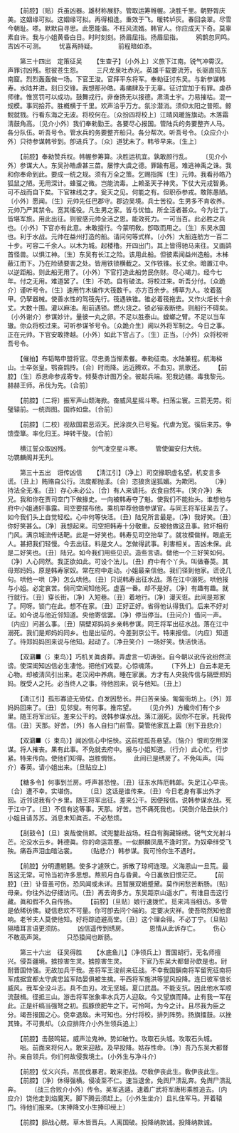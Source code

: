 <!-- { "loadSidebar": true } -->
　　【前腔】〔贴〕兵虽凶器。雄材称展舒。管取运筹帷幄。决胜千里。朝野胥庆美。这姻缘可拟。这姻缘可拟。再得相逢。重效于飞。暖转垆灰。春回衾翠。尽雪今朝耻。嗏。默默自寻思。此愿能谐。不枉风流婿。韩官人。你应成天下奇。莫辜素自许。我与小姐黄昏白日。时时刻刻。扬眉屈指。扬眉屈指。 
　　鸦鹊忽同鸣。　　　　吉凶不可测。 
　　忧喜两持疑。　　　　前程暗如漆。 

　　第三十四出　定策征吴 
　　【生查子】〔小外上〕义旅下江南。锐气冲霄汉。声罪讨凶残。慰彼苍生怨。 
　　三尺龙泉吐赤光。英雄千载要流芳。长驱直捣东南窟。烈烈轰轰做一场。下官王浚。官拜平东将军。奉勑征讨东吴。与新参谋韩寿。水陆并进。刻日交锋。我想那孙皓。毒痡肆及于无辜。征讨宜加于有罪。虔恭师律。惟赏罚可以成功。鼓舞戎行。非奋扬无以报德。肃淸土宇。力易摧枯。混一规模。事同拾芥。胜槪横于千里。欢声洽乎万方。氛沴潜消。须仰太阳之普照。鲸鲵就戮。行看东海之无波。将校何在。〔众扮四将校上〕江晴风暖旌旗动。木落霜淸鼓角高。〔见介小外〕我们奉勑勤王。各要尽心报国。管陆兵的务要整齐人马。各分队伍。听吾号令。管水兵的务要整齐船只。各分帮次。听吾号令。〔众应介小外〕只待参谋韩爷到。卽进兵了。〔众〕道犹未了。韩爷早来。〔生上〕 

　　【前腔】奉勑赞兵权。帏幄参筹算。决胜运机宜。孰敢颜行乱。 
　　〔见介小外〕参谋大人。东吴孙皓虐甚三苗。屡悖大虞之德。罪踰有扈。难逃神禹之诛。我和你奉命到此。要成一统之规。须有万全之策。乞赐指挥〔生〕元帅。我看孙皓乃狐鼠之陋。无用深计。蜂虿之微。岂能流毒。上赖圣天子神灵。下仗大元戎智勇。可不战而自下矣。下官袜线之才。瓮天之见。何能之有。但职忝参戎。敢陈愚陋。〔小外〕愿闻。〔生〕元帅先任巴郡守。郡边吴境。兵士苦役。生男多不肯收养。元帅乃严其禁令。宽其徭役。凡生男之家。皆与优恤。所全活者甚众。今为壮丁。皆堪军旅。用此出征。则彼感元帅全活之恩。能效死力。一可当百。此必胜之兵也。〔小外〕下官亦有此意。未敢擅行。今蒙明敎。卽取而用之。〔生〕东吴水国也。利于水战。元帅在益州打造的船。请问何等式样。〔小外〕大船连舫方一百二十步。可容二千余人。以木为城。起楼橹。开四出门。其上皆得驰马来往。又画鹢首怪兽。以惧江神。〔生〕东吴有长江之险。该用此船。但彼素闻益州造船。木柹蔽江而下。乃在险碛要害之处。皆用铁锁横截之。又作铁锥。长丈余。暗置江中。以逆距船。则此船无用了。〔小外〕下官打造此船劳民伤财。尽心竭力。经今七年。付之无用。难道罢了。〔生〕不妨。自有破法。将校过来。听吾分付。〔众跪介〕谨听号令。〔生〕速用竹木编作大筏数千。亦方百余步。缚草为人。妆着盔甲。仍拏器械。使善水性的驾筏先行。筏遇铁锥。锥必着筏拖去。又作火炬长十余丈。大数十围。灌以麻油。船前遇锁。燃火烧之。锁必镕液断绝。则船行不碍矣。〔小外谢介〕参谋妙计。量彼一丸之卵。不足以胜泰山。螳螂之臂。不足以当车辙。你众将校过来。可听参谋爷号令。〔众跪介生〕阃以外将军制之。今日之事。正在元帅。下官安敢搀越。〔小外〕如此下官占了。〔生〕正当。〔小外〕众将校听吾号令。 

　　【催拍】布韬略申盟将官。尽忠勇当惭素餐。奉勑征南。水陆兼程。航海梯山。士卒张皇。鹗奋鹍抟。〔合〕时雨降。远近腾欢。不血刃。凯歌还。 
　　【前腔】〔生〕忝恩命参戎寄专。倾葵赤计图万全。彼起兵端。犯我边疆。毒我黎元。赫赫王师。吊伐为先。〔合前〕 

　　【前腔】〔二将〕振军声山颓海掀。奋威风星摇斗寒。扫荡尘寰。三箭无劳。衔璧辕前。一统舆图。国祚如盘。〔合前〕 

　　【前腔】〔二校〕视敌国君恶滔天。民涂炭久已号寃。代虐为宽。徯后来苏。争馈壶箪。率化归王。坤转干旋。〔合前〕 

　　横江誓众取凶残。　　　　剑气凌空星斗寒。 
　　管使偏安归大统。　　　　功镌麟阁并无刋。 

　　第三十五出　诳传凶信 
　　【淸江引】〔净上〕司空掾职虚名望。机变言多谎。〔丑上〕贿赂自公行。法度都抛漾。〔合〕恣狼贪逞狐媚。为欺罔。 
　　〔净〕持法全无准。〔丑〕存心未必公。〔合〕有人来请托。衣食自然丰。〔笑介净〕朱兄。我和你在贾司空门下做掾史。一向被韩寿夺了魁。使我们不能抬头。谁想他与府中小姐通奸事露。司空要摆布他。乘机举荐他做参谋官。与同王将军征吴去了。如今我们头上自觉轻松。心中何等快活。〔丑〕陆兄所言最是。〔净〕我好笑。〔丑〕你好笑甚么。〔净〕我想起来。司空把韩寿十分敬重。反被他做这丑事。败坏相府门风。满京城流传话靶。此是一好笑也。韩寿见司空抬举了。就妆模做样。眼底无人。甚把我们轻慢。今去出征。料是文人。怎做得武事。利害相关。吉凶未保。此是二好笑也。〔丑〕陆兄。如今我们用些见识。造些言语。做他一个三好笑如何。〔净〕人心同然。我正欲如此。可设个法儿。〔丑〕府中有个丫头。叫做春英。其母郑妈妈。原是韩寿家奴。常在府中走动。小姐最亲信他。我们径到他家。谎说几句。哄他一哄〔净〕怎么哄他。〔丑〕只说韩寿出征水战。落在江中溺死。哄他报与小姐。必定哀苦。倘司空闻知他死。虚喜一番。却不是好。〔净〕有趣有趣。就行就行。〔丑〕穿长街。〔净〕入短巷。〔丑〕着地行。〔净〕漫天诳。此间是郑家了。阿呀。锁门在此。想不在家。〔丑〕正好正好。省得他认得我们。后来不好对证。如今说与他近邻知道。央他寄信罢。〔净〕停当停当。〔丑问介〕借问一声。〔内应〕问甚么事。〔丑〕隔壁郑妈妈乡亲韩参谋。同王将军出征水战。落在江中溺死。我们是郑妈妈同乡。也是出征的。今差到京公干。特来报信。〔内应〕知道了。待郑妈妈回来说与他知。起动了。〔净丑笑介〕一场好笑。快活快活。 

　　【双鸂■〈氵束鸟〉】巧机关眞卤莽。弄虚言一切诪张。自今朝以讹传讹纷然流谤。使深闺知凶信必生凄怆。把他们戏耍。心惊魂荡。 
　　〔下外上〕白云本是无心物。却被淸风引出来。老汉闲中养病。睡在家裏。方才有人央我传信与隔壁郑妈妈。旣受人之托。必当终人之事。待他回来。说与他知。〔丑上〕 

　　【淸江引】孤形寡迹无倚仗。白发因愁长。井臼苦亲操。匍匐街坊上。〔外〕郑妈妈回来了。〔丑〕见邻叟。有何事。推帘望。 
　　〔见介外〕方纔你们有个乡里。随王将军出征。差来公干的。说韩参谋水战。落江溺死。因你不在家。托我传信。〔丑〕天那。好苦。〔外〕各人自扫门前雪。莫管他家瓦上霜〔别下丑悲介〕 

　　【双鸂■〈氵束鸟〉】闻凶信心中悒怏。这前程孤吾悬望。〔恼介〕恨司空用深谋。将人摧丧。果有此事。不免就去府中。报与小姐知道。〔行介〕此心忙。行步紧。特来传向。使他们知得。岂胜惆怅。 
　　此间已是绣房了。不免叫声。〔叫介〕春英。请小姐出来。〔旦贴应上〕 

　　【糖多令】何事到兰房。呼声甚恐惶。〔丑〕征东水阵厄韩郞。失足江心早丧。〔合〕遭不幸。实堪伤。 
　　〔旦〕这话是谁传来。〔丑〕今日老身有事出外才回。近邻说我有个乡里。随王将军出征。差来公干。因便报信。说韩参谋水战。死于江中了。〔旦〕不信有这等事。天那。好苦。岂不痛死我也。〔哭倒介贴丑扶介〕小姐且请苏苏。消息未知眞否。不必愁烦。 

　　【刮鼓令】〔旦〕哀哉俊俏郞。试兜鍪赴战场。枉自有胸藏锦绣。锐气文光射斗芒。沦没水云乡。韩德眞。你的命运乖蹇。一似麒麟凤凰不逢时赏。为奴牵绊受飞殃。痛呑声泪血暗沾裳。 
　　〔贴悲介〕韩参谋。我可怜你生不遇时。 

　　【前腔】分明遭魍魉。使多才遽殀亡。拆散了琼柯连理。义海恩山一旦荒。最苦这无常。可怜当初许多思想。熬煎月白与昏黄。今日裏依旧恨茫茫。 
　　【前腔】〔丑〕讣音虽可伤。恐风闻或未详。且暂展双蛾蹙黛。莫作闲愁苦断肠。〔贴〕母亲。你往外边仔细访问。〔丑〕再去询多方。东吴距京山遥水广。有谁目击这行藏。眞和假不久自传扬。 
　　【前腔】〔旦贴〕娘行速拨忙。觅来鸿当细访。多管是依稀彷佛。疑信悲欢不可量。你可卽去问个端的。定要决灾祥。使吾晓然知他音响。老爷夫人莫使他知。好将踪迹避高堂。〔丑〕这个理会得。不必丁宁。〔旦贴〕隔墙耳言语更须防。 
　　凶信遥传到绣房。　　　　恩情从此诉存亡。 
　　伤心不敢高声哭。　　　　只恐猿闻也断肠。 

　　第三十六出　征吴得胜 
　　【水底鱼儿】〔净领兵上〕晋国胡行。无名师擅兴。侵吾疆境。掳掠害生灵。掳掠害生灵。 
　　下官乃东吴大都督孙歆是也。尀耐晋国恃强。无故加兵于我。差将军王浚前来征战。不幸我国鎭南将军留宪征南将军成据宜都太守虞忠监军陆晏俱被生擒。平西将军施洪等望风投降。连日彼军倍长威风。我军全没斗志。兵不血刃。攻无坚城。夏口武昌。不能支抗。因此他水军顺流鼓楫。径抵三山。游击将军张象率水兵万人迎敌。今又望旗而降。止有我一军在此。正是纤缟当强弩之初。孤豚偾肥牛之下。可怜呵。为今之计。且尽我为臣之分。竭吾报国之心。侥幸退敌。未可知也。分付将校。排列阵势。扬旗擂鼓。以挫其锋。不可畏却。〔众应排阵介小外生领兵追上〕 

　　【前腔】击鼓鸣钲。威声泣鬼神。势如破竹。攻取石头城。攻取石头城。 
　　咄。前面来将何人。敢来迎敌。及早投降。姑存性命。〔净〕吾乃东吴大都督孙。亲自领兵。你们何故侵我境土。〔小外生与净斗介〕 

　　【前腔】仗义兴兵。吊民伐暴君。敢来拒战。尽敎伊丧此生。敎伊丧此生。 
　　【前腔】〔净〕休得强横。侵凌至不仁。速当退舍。免舆尸溃乱奔。免舆尸溃乱奔。 
　　〔战三合败介小外〕传令。吴军逃遁。速着广武将军唐彬乘胜追去。〔内应介〕饶他走到焰魔天。脚下腾云须赶上。〔小外生坐介〕且扎住军马。开着辕门。待他们报来。〔末捧降文小生捧印绶上〕 

　　【前腔】胆战心兢。草木皆晋兵。人离国破。投降纳款诚。投降纳款诚。 

